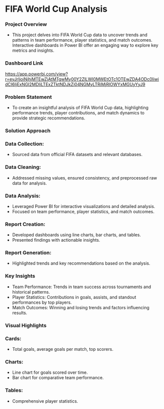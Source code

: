 # FIFA World Cup Analysis

### Project Overview
- This project delves into FIFA World Cup data to uncover trends and patterns in team performance, player statistics, and match outcomes. Interactive dashboards in Power BI offer an engaging way to explore key metrics and insights.

### Dashboard Link
https://app.powerbi.com/view?r=eyJrIjoiNjhjMTEwZjAtMTgwMy00Y2ZlLWI0MWEtOTc1OTEwZDA4ODc0IiwidCI6IjExNGI2MDliLTExZTktNDJkZi04NGMyLTRiMjRlOWYxMGUyYyJ9

### Problem Statement
- To create an insightful analysis of FIFA World Cup data, highlighting performance trends, player contributions, and match dynamics to provide strategic recommendations.

### Solution Approach

### Data Collection:
- Sourced data from official FIFA datasets and relevant databases.
### Data Cleaning:
- Addressed missing values, ensured consistency, and preprocessed raw data for analysis.
### Data Analysis:
- Leveraged Power BI for interactive visualizations and detailed analysis.
- Focused on team performance, player statistics, and match outcomes.
### Report Creation:
- Developed dashboards using line charts, bar charts, and tables.
- Presented findings with actionable insights.
### Report Generation:
- Highlighted trends and key recommendations based on the analysis.
  
### Key Insights

- Team Performance: Trends in team success across tournaments and historical patterns.
- Player Statistics: Contributions in goals, assists, and standout performances by top players.
- Match Outcomes: Winning and losing trends and factors influencing results.
  
### Visual Highlights

### Cards:
- Total goals, average goals per match, top scorers.
### Charts:
- Line chart for goals scored over time.
- Bar chart for comparative team performance.
### Tables:
- Comprehensive player statistics.
